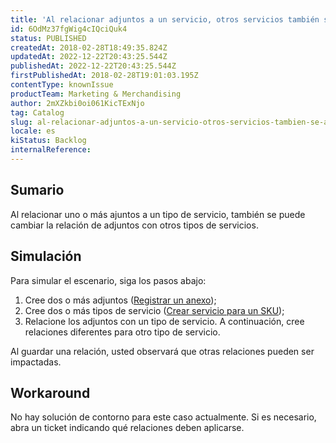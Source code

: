 ```yaml
---
title: 'Al relacionar adjuntos a un servicio, otros servicios también se alteran'
id: 6OdMz37fgWig4cIQciQuk4
status: PUBLISHED
createdAt: 2018-02-28T18:49:35.824Z
updatedAt: 2022-12-22T20:43:25.544Z
publishedAt: 2022-12-22T20:43:25.544Z
firstPublishedAt: 2018-02-28T19:01:03.195Z
contentType: knownIssue
productTeam: Marketing & Merchandising
author: 2mXZkbi0oi061KicTExNjo
tag: Catalog
slug: al-relacionar-adjuntos-a-un-servicio-otros-servicios-tambien-se-alteran
locale: es
kiStatus: Backlog
internalReference: 
---
```


## Sumario

Al relacionar uno o más ajuntos a un tipo de servicio, también se puede cambiar la relación de adjuntos con otros tipos de servicios.

## Simulación

Para simular el escenario, siga los pasos abajo:

1. Cree dos o más adjuntos ([Registrar un anexo](/es/tutorial/registrar-un-anexo));
2. Cree dos o más tipos de servicio ([Crear servicio para un SKU](/es/tutorial/criando-servico-para-um-sku));
3. Relacione los adjuntos con un tipo de servicio. A continuación, cree relaciones diferentes para otro tipo de servicio.

Al guardar una relación, usted observará que otras relaciones pueden ser impactadas.

## Workaround

No hay solución de contorno para este caso actualmente. Si es necesario, abra un ticket indicando qué relaciones deben aplicarse.

